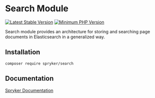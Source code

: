 # Search Module
[![Latest Stable Version](https://poser.pugx.org/spryker/search/v/stable.svg)](https://packagist.org/packages/spryker/search)
[![Minimum PHP Version](https://img.shields.io/badge/php-%3E%3D%208.1-8892BF.svg)](https://php.net/)

Search module provides an architecture for storing and searching page documents in Elasticsearch in a generalized way.

## Installation

```
composer require spryker/search
```

## Documentation

[Spryker Documentation](https://docs.spryker.com)

